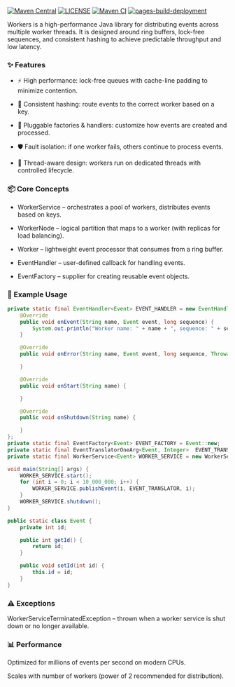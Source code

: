 [![Maven Central](https://img.shields.io/maven-central/v/io.github.ryntric/workers.svg)](https://search.maven.org/artifact/io.github.ryntric/workers)
[![LICENSE](https://img.shields.io/badge/license-MIT-blue.svg)](https://github.com/ryntric/workers/blob/master/LICENSE)
[![Maven CI](https://github.com/ryntric/workers/actions/workflows/maven-build.yml/badge.svg)](https://github.com/ryntric/workers/actions/workflows/maven-build.yml)
[![pages-build-deployment](https://github.com/ryntric/workers/actions/workflows/pages/pages-build-deployment/badge.svg)](https://github.com/ryntric/workers/actions/workflows/pages/pages-build-deployment)

Workers is a high-performance Java library for distributing events across multiple worker threads.
It is designed around ring buffers, lock-free sequences, and consistent hashing to achieve predictable throughput and low latency.

### ✨ Features

- ⚡ High performance: lock-free queues with cache-line padding to minimize contention.

- 🎯 Consistent hashing: route events to the correct worker based on a key.

- 🧩 Pluggable factories & handlers: customize how events are created and processed.

- 🛡️ Fault isolation: if one worker fails, others continue to process events.

- 🧵 Thread-aware design: workers run on dedicated threads with controlled lifecycle.

### 📦 Core Concepts

- WorkerService – orchestrates a pool of workers, distributes events based on keys.

- WorkerNode – logical partition that maps to a worker (with replicas for load balancing).

- Worker – lightweight event processor that consumes from a ring buffer.

- EventHandler – user-defined callback for handling events.

- EventFactory – supplier for creating reusable event objects.

### 🚀 Example Usage

```java
private static final EventHandler<Event> EVENT_HANDLER = new EventHandler<>() {
    @Override
    public void onEvent(String name, Event event, long sequence) {
        System.out.println("Worker name: " + name + ", sequence: " + sequence);
    }

    @Override
    public void onError(String name, Event event, long sequence, Throwable ex) {

    }

    @Override
    public void onStart(String name) {

    }

    @Override
    public void onShutdown(String name) {

    }
};
private static final EventFactory<Event> EVENT_FACTORY = Event::new;
private static final EventTranslatorOneArg<Event, Integer>  EVENT_TRANSLATOR = Event::setId;
private static final WorkerService<Event> WORKER_SERVICE = new WorkerService<>("test", EVENT_HANDLER, EVENT_FACTORY, DefaultHashCodeProvider.INSTANCE, WorkerServiceConfig.INSTANCE);

void main(String[] args) {
    WORKER_SERVICE.start();
    for (int i = 0; i < 10_000_000; i++) {
        WORKER_SERVICE.publishEvent(i, EVENT_TRANSLATOR, i);
    }
    WORKER_SERVICE.shutdown();
}

public static class Event {
    private int id;

    public int getId() {
        return id;
    }

    public void setId(int id) {
        this.id = id;
    }
}
```

### ⚠️ Exceptions

WorkerServiceTerminatedException – thrown when a worker service is shut down or no longer available.

### 📊 Performance

Optimized for millions of events per second on modern CPUs.

Scales with number of workers (power of 2 recommended for distribution).

